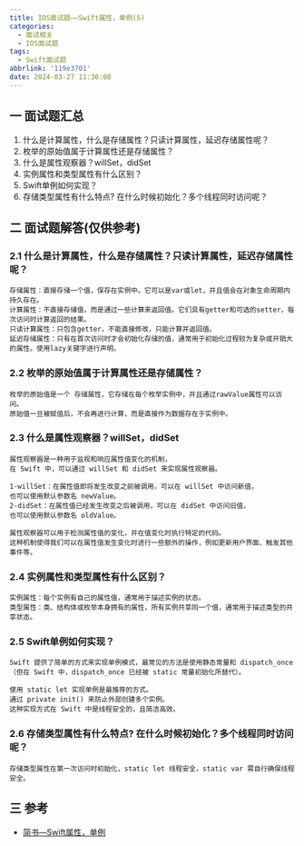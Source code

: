 ```yaml
---
title: IOS面试题——Swift属性，单例(5)
categories:
  - 面试相关
  - IOS面试题
tags:
  - Swift面试题
abbrlink: '119e3701'
date: 2024-03-27 11:36:08
---
```

## 一 面试题汇总

1. 什么是计算属性，什么是存储属性？只读计算属性，延迟存储属性呢？
2. 枚举的原始值属于计算属性还是存储属性？
3. 什么是属性观察器？willSet，didSet
4. 实例属性和类型属性有什么区别？
5. Swift单例如何实现？<!--more-->
6. 存储类型属性有什么特点? 在什么时候初始化？多个线程同时访问呢？

## 二 面试题解答(仅供参考)

### 2.1 什么是计算属性，什么是存储属性？只读计算属性，延迟存储属性呢？

```
存储属性：直接存储一个值，保存在实例中。它可以是var或let，并且值会在对象生命周期内持久存在。
计算属性：不直接存储值，而是通过一些计算来返回值。它们具有getter和可选的setter，每次访问时计算返回的结果。
只读计算属性：只包含getter，不能直接修改，只能计算并返回值。
延迟存储属性：只有在首次访问时才会初始化存储的值，通常用于初始化过程较为复杂或开销大的属性。使用lazy关键字进行声明。
```

### 2.2 枚举的原始值属于计算属性还是存储属性？

```
枚举的原始值是一个 存储属性，它存储在每个枚举实例中，并且通过rawValue属性可以访问。
原始值一旦被赋值后，不会再进行计算，而是直接作为数据存在于实例中。
```

### 2.3 什么是属性观察器？willSet，didSet

```
属性观察器是一种用于监视和响应属性值变化的机制，
在 Swift 中，可以通过 willSet 和 didSet 来实现属性观察器。

1-willSet：在属性值即将发生改变之前被调用，可以在 willSet 中访问新值，
也可以使用默认参数名 newValue。
2-didSet：在属性值已经发生改变之后被调用，可以在 didSet 中访问旧值，
也可以使用默认参数名 oldValue。

属性观察器可以用于检测属性值的变化，并在值变化时执行特定的代码。
这种机制使得我们可以在属性值发生变化时进行一些额外的操作，例如更新用户界面、触发其他事件等。
```

### 2.4 实例属性和类型属性有什么区别？

```
实例属性：每个实例有自己的属性值，通常用于描述实例的状态。
类型属性：类、结构体或枚举本身拥有的属性，所有实例共享同一个值，通常用于描述类型的共享状态。
```

### 2.5 Swift单例如何实现？

```
Swift 提供了简单的方式来实现单例模式，最常见的方法是使用静态常量和 dispatch_once
（但在 Swift 中，dispatch_once 已经被 static 常量初始化所替代）。

使用 static let 实现单例是最推荐的方式。
通过 private init() 来防止外部创建多个实例。
这种实现方式在 Swift 中是线程安全的，且简洁高效。
```

### 2.6 存储类型属性有什么特点? 在什么时候初始化？多个线程同时访问呢？

```
存储类型属性在第一次访问时初始化，static let 线程安全，static var 需自行确保线程安全。
```

## 三 参考

* [简书—Swift属性，单例](https://www.jianshu.com/p/410f01d9e638)

